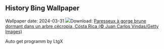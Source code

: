 ## History Bing Wallpaper
Wallpaper date: 2024-03-31
![](https://www.bing.com/th?id=OHR.SleepySloth_FR-CA3957487793_UHD.jpg&w=1000)Download: [Paresseux à gorge brune dormant dans un arbre cécropia, Costa Rica (© Juan Carlos Vindas/Getty Images)](https://www.bing.com/th?id=OHR.SleepySloth_FR-CA3957487793_UHD.jpg)

Auto get programm by LtgX
